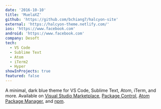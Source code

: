 ```yaml
---
date: '2016-10-10'
title: 'MuelaXZ'
github: 'https://github.com/bchiang7/halcyon-site'
external: 'https://halcyon-theme.netlify.com/'
ios: 'https://www.facebook.com'
android: 'https://www.facebook.com'
company: Desoft
tech:
  - VS Code
  - Sublime Text
  - Atom
  - iTerm2
  - Hyper
showInProjects: true
featured: false
---
```


A minimal, dark blue theme for VS Code, Sublime Text, Atom, iTerm, and more. Available on [Visual Studio Marketplace](https://marketplace.visualstudio.com/items?itemName=brittanychiang.halcyon-vscode), [Package Control](https://packagecontrol.io/packages/Halcyon%20Theme), [Atom Package Manager](https://atom.io/themes/halcyon-syntax), and [npm](https://www.npmjs.com/package/hyper-halcyon-theme).
